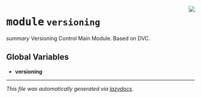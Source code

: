 <!-- markdownlint-disable -->

<a href="../klops/versioning/__init__.py#L0"><img align="right" style="float:right;" src="https://img.shields.io/badge/-source-cccccc?style=flat-square"></a>

# <kbd>module</kbd> `versioning`
_summary_ Versioning Control Main Module. Based on DVC. 

**Global Variables**
---------------
- **versioning**




---

_This file was automatically generated via [lazydocs](https://github.com/ml-tooling/lazydocs)._
